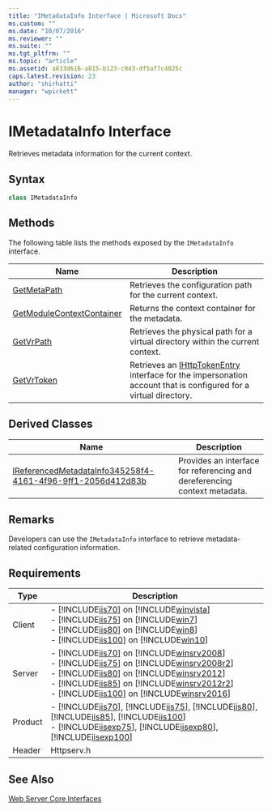 ```yaml
---
title: "IMetadataInfo Interface | Microsoft Docs"
ms.custom: ""
ms.date: "10/07/2016"
ms.reviewer: ""
ms.suite: ""
ms.tgt_pltfrm: ""
ms.topic: "article"
ms.assetid: a833d616-a815-b123-c943-df5af7c4025c
caps.latest.revision: 23
author: "shirhatti"
manager: "wpickett"
---
```

# IMetadataInfo Interface
Retrieves metadata information for the current context.  
  
## Syntax  
  
```cpp  
class IMetadataInfo  
```  
  
## Methods  
 The following table lists the methods exposed by the `IMetadataInfo` interface.  
  
|Name|Description|  
|----------|-----------------|  
|[GetMetaPath](../../../webdevelopment-reference\native-code-api\webdev-native-api-reference/imetadatainfo-getmetapath-method.md)|Retrieves the configuration path for the current context.|  
|[GetModuleContextContainer](../../../webdevelopment-reference\native-code-api\webdev-native-api-reference/imetadatainfo-getmodulecontextcontainer-method.md)|Returns the context container for the metadata.|  
|[GetVrPath](../../../webdevelopment-reference\native-code-api\webdev-native-api-reference/imetadatainfo-getvrpath-method.md)|Retrieves the physical path for a virtual directory within the current context.|  
|[GetVrToken](../../../webdevelopment-reference\native-code-api\webdev-native-api-reference/imetadatainfo-getvrtoken-method.md)|Retrieves an [IHttpTokenEntry](../../../webdevelopment-reference\native-code-api\webdev-native-api-reference/ihttptokenentry-interface.md) interface for the impersonation account that is configured for a virtual directory.|  
  
## Derived Classes  
  
|Name|Description|  
|----------|-----------------|  
|[IReferencedMetadataInfo345258f4-4161-4f96-9ff1-2056d412d83b](../../../webdevelopment-reference\native-code-api\webdev-native-api-reference/ihttpserver2-interface.md)|Provides an interface for referencing and dereferencing context metadata.|  
  
## Remarks  
 Developers can use the `IMetadataInfo` interface to retrieve metadata-related configuration information.  
  
## Requirements  
  
|Type|Description|  
|----------|-----------------|  
|Client|-   [!INCLUDE[iis70](../../../wmi-provider/includes/iis70-md.md)] on [!INCLUDE[winvista](../../../wmi-provider/includes/winvista-md.md)]<br />-   [!INCLUDE[iis75](../../../wmi-provider/includes/iis75-md.md)] on [!INCLUDE[win7](../../../wmi-provider/includes/win7-md.md)]<br />-   [!INCLUDE[iis80](../../../wmi-provider/includes/iis80-md.md)] on [!INCLUDE[win8](../../../wmi-provider/includes/win8-md.md)]<br />-   [!INCLUDE[iis100](../../../wmi-provider/includes/iis100-md.md)] on [!INCLUDE[win10](../../../wmi-provider/includes/win10-md.md)]|  
|Server|-   [!INCLUDE[iis70](../../../wmi-provider/includes/iis70-md.md)] on [!INCLUDE[winsrv2008](../../../wmi-provider/includes/winsrv2008-md.md)]<br />-   [!INCLUDE[iis75](../../../wmi-provider/includes/iis75-md.md)] on [!INCLUDE[winsrv2008r2](../../../wmi-provider/includes/winsrv2008r2-md.md)]<br />-   [!INCLUDE[iis80](../../../wmi-provider/includes/iis80-md.md)] on [!INCLUDE[winsrv2012](../../../wmi-provider/includes/winsrv2012-md.md)]<br />-   [!INCLUDE[iis85](../../../wmi-provider/includes/iis85-md.md)] on [!INCLUDE[winsrv2012r2](../../../wmi-provider/includes/winsrv2012r2-md.md)]<br />-   [!INCLUDE[iis100](../../../wmi-provider/includes/iis100-md.md)] on [!INCLUDE[winsrv2016](../../../wmi-provider/includes/winsrv2016-md.md)]|  
|Product|-   [!INCLUDE[iis70](../../../wmi-provider/includes/iis70-md.md)], [!INCLUDE[iis75](../../../wmi-provider/includes/iis75-md.md)], [!INCLUDE[iis80](../../../wmi-provider/includes/iis80-md.md)], [!INCLUDE[iis85](../../../wmi-provider/includes/iis85-md.md)], [!INCLUDE[iis100](../../../wmi-provider/includes/iis100-md.md)]<br />-   [!INCLUDE[iisexp75](../../../webdevelopment-reference\native-code-api\webdev-native-api-reference/includes/iisexp75-md.md)], [!INCLUDE[iisexp80](../../../webdevelopment-reference\native-code-api\webdev-native-api-reference/includes/iisexp80-md.md)], [!INCLUDE[iisexp100](../../../webdevelopment-reference\native-code-api\webdev-native-api-reference/includes/iisexp100-md.md)]|  
|Header|Httpserv.h|  
  
## See Also  
 [Web Server Core Interfaces](../../../webdevelopment-reference\native-code-api\webdev-native-api-reference/web-server-core-interfaces.md)